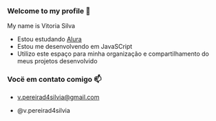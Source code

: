 ### Welcome to my profile 🌻

My name is Vitoria Silva

- Estou estudando [Alura](alura.com.br)
- Estou me desenvolvendo em JavaSCript
- Utilizo este espaço para minha organização e compartilhamento do meus projetos desenvolvido

### Vocë em contato comigo 📫

- v.pereirad4silvia@gmail.com

- @v.pereirad4silvia
